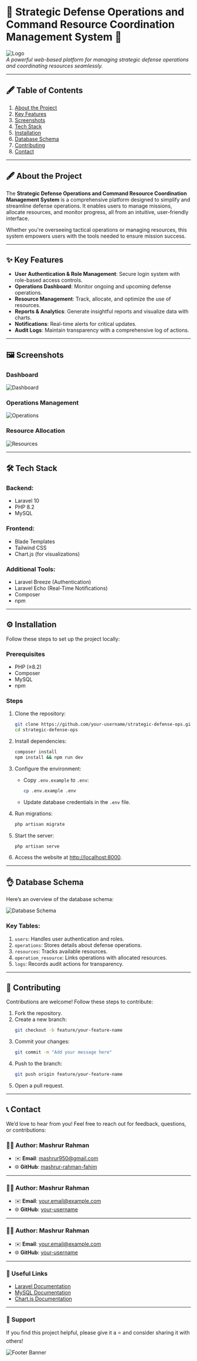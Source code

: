 # 🌟 Strategic Defense Operations and Command Resource Coordination Management System 🌟

![Logo](assets/logo.png)  
*A powerful web-based platform for managing strategic defense operations and coordinating resources seamlessly.*

---

## 🖋 Table of Contents
1. [About the Project](#-about-the-project)
2. [Key Features](#-key-features)
3. [Screenshots](#%EF%B8%8F-screenshots)
4. [Tech Stack](#%EF%B8%8F-tech-stack)
5. [Installation](#%EF%B8%8F-installation)
6. [Database Schema](#-database-schema)
7. [Contributing](#-contributing)
8. [Contact](#-contact)

---

## 🖋 About the Project
The **Strategic Defense Operations and Command Resource Coordination Management System** is a comprehensive platform designed to simplify and streamline defense operations. It enables users to manage missions, allocate resources, and monitor progress, all from an intuitive, user-friendly interface.

Whether you're overseeing tactical operations or managing resources, this system empowers users with the tools needed to ensure mission success.

---

## ✨ Key Features
- **User Authentication & Role Management**: Secure login system with role-based access controls.
- **Operations Dashboard**: Monitor ongoing and upcoming defense operations.
- **Resource Management**: Track, allocate, and optimize the use of resources.
- **Reports & Analytics**: Generate insightful reports and visualize data with charts.
- **Notifications**: Real-time alerts for critical updates.
- **Audit Logs**: Maintain transparency with a comprehensive log of actions.

---

## 🖼️ Screenshots
### Dashboard
![Dashboard](assets/screenshots/dashboard.png)

### Operations Management
![Operations](assets/screenshots/operations.png)

### Resource Allocation
![Resources](assets/screenshots/resources.png)

---

## 🛠️ Tech Stack
### **Backend**:
- Laravel 10
- PHP 8.2
- MySQL

### **Frontend**:
- Blade Templates
- Tailwind CSS
- Chart.js (for visualizations)

### **Additional Tools**:
- Laravel Breeze (Authentication)
- Laravel Echo (Real-Time Notifications)
- Composer
- npm

---

## ⚙️ Installation
Follow these steps to set up the project locally:

### Prerequisites
- PHP (≥8.2)
- Composer
- MySQL
- npm

### Steps
1. Clone the repository:
   ```bash
   git clone https://github.com/your-username/strategic-defense-ops.git
   cd strategic-defense-ops
   ```

2. Install dependencies:
   ```bash
   composer install
   npm install && npm run dev
   ```

3. Configure the environment:
   - Copy `.env.example` to `.env`:
     ```bash
     cp .env.example .env
     ```
   - Update database credentials in the `.env` file.

4. Run migrations:
   ```bash
   php artisan migrate
   ```

5. Start the server:
   ```bash
   php artisan serve
   ```

6. Access the website at [http://localhost:8000](http://localhost:8000).

---

## 👌 Database Schema
Here’s an overview of the database schema:

![Database Schema](assets/screenshots/database_schema.png)

### Key Tables:
1. `users`: Handles user authentication and roles.
2. `operations`: Stores details about defense operations.
3. `resources`: Tracks available resources.
4. `operation_resource`: Links operations with allocated resources.
5. `logs`: Records audit actions for transparency.

---

## 🤝 Contributing
Contributions are welcome! Follow these steps to contribute:
1. Fork the repository.
2. Create a new branch:
   ```bash
   git checkout -b feature/your-feature-name
   ```
3. Commit your changes:
   ```bash
   git commit -m "Add your message here"
   ```
4. Push to the branch:
   ```bash
   git push origin feature/your-feature-name
   ```
5. Open a pull request.

---

## 📞 Contact

We’d love to hear from you! Feel free to reach out for feedback, questions, or contributions:

### 🧑‍💻 **Author**: Mashrur Rahman
- ✉️ **Email**: [mashrur950@gmail.com](mailto:mashrur950@gmail.com)
- 🌐 **GitHub**: [mashrur-rahman-fahim](https://github.com/mashrur-rahman-fahim)

---

### 🧑‍💻 **Author**: Mashrur Rahman
- ✉️ **Email**: [your.email@example.com](mailto:your.email@example.com)
- 🌐 **GitHub**: [your-username](https://github.com/your-username)

---

### 🧑‍💻 **Author**: Mashrur Rahman
- ✉️ **Email**: [your.email@example.com](mailto:your.email@example.com)
- 🌐 **GitHub**: [your-username](https://github.com/your-username)


---

### 🔗 Useful Links
- [Laravel Documentation](https://laravel.com/docs)
- [MySQL Documentation](https://dev.mysql.com/doc/)
- [Chart.js Documentation](https://www.chartjs.org/docs/)

---

### 🌟 Support
If you find this project helpful, please give it a ⭐ and consider sharing it with others!

![Footer Banner](assets/screenshots/footer_banner.png)
